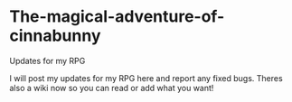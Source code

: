 # The-magical-adventure-of-cinnabunny
Updates for my RPG

I will post my updates for my RPG here and report any fixed bugs. 
Theres also a wiki now so you can read or add what you want!
